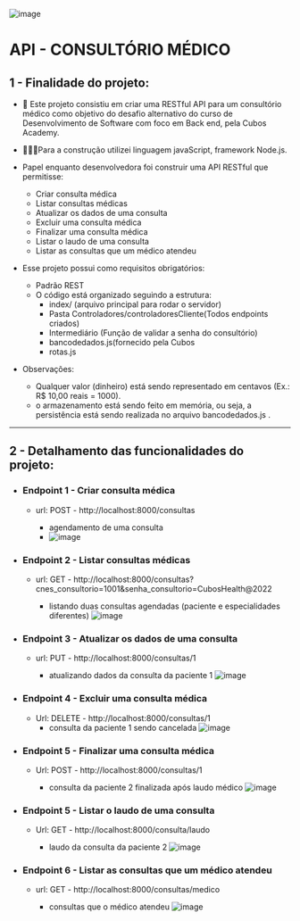 ![image](https://github.com/Larissa081208/consultorio-desafio/assets/138145047/3e4ca11a-05c2-43e8-a364-6247152fd804)

# API - CONSULTÓRIO MÉDICO

## 1 - Finalidade do projeto:

- 🎯 Este projeto consistiu em criar uma RESTful API para um consultório médico como objetivo do desafio alternativo do curso de Desenvolvimento de Software com foco em Back end, pela Cubos Academy. 

- 👷🏾‍♀️Para a construção utilizei linguagem javaScript, framework Node.js.

- Papel enquanto desenvolvedora foi construir uma API RESTful que permitisse: 
  - Criar consulta médica
  - Listar consultas médicas
  - Atualizar os dados de uma consulta
  - Excluir uma consulta médica
  - Finalizar uma consulta médica
  - Listar o laudo de uma consulta
  - Listar as consultas que um médico atendeu


- Esse projeto possui como requisitos obrigatórios:
  - Padrão REST
  - O código está organizado seguindo a estrutura:
    - index/ (arquivo principal para rodar o servidor)
    - Pasta Controladores/controladoresCliente(Todos endpoints criados)
    - Intermediário (Função de validar a senha do consultório)
    - bancodedados.js(fornecido pela Cubos
    - rotas.js
    
- Observações:
    - Qualquer valor (dinheiro) está sendo representado em centavos (Ex.: R$ 10,00 reais = 1000).
    - o armazenamento está sendo feito em memória, ou seja, a persistência está sendo realizada no arquivo bancodedados.js .


---
## 2 - Detalhamento das funcionalidades do projeto:
- ### Endpoint 1 - Criar consulta médica
   - url: POST - http://localhost:8000/consultas

      - agendamento de uma consulta
      - 
        ![image](https://github.com/Larissa081208/consultorio-desafio/assets/138145047/fe1f8836-da46-4716-8962-1650cb7d41b7) 

- ### Endpoint 2 - Listar consultas médicas
   - url: GET - http://localhost:8000/consultas?cnes_consultorio=1001&senha_consultorio=CubosHealth@2022

       - listando duas consultas agendadas (paciente e especialidades diferentes)
       ![image](https://github.com/Larissa081208/consultorio-desafio/assets/138145047/c3d85375-4fbe-4e1b-876b-1a2bbb8fe4ee)

- ### Endpoint 3 - Atualizar os dados de uma consulta
  - url: PUT - http://localhost:8000/consultas/1

     - atualizando dados da consulta da paciente 1
     ![image](https://github.com/Larissa081208/consultorio-desafio/assets/138145047/f6e482ea-74ea-4138-a1d9-902b7a2c4a2c)

- ### Endpoint 4 - Excluir uma consulta médica
  - Url: DELETE - http://localhost:8000/consultas/1
     - consulta da paciente 1 sendo cancelada
     ![image](https://github.com/Larissa081208/consultorio-desafio/assets/138145047/ef0ef108-5343-403c-b32c-f54b20547fac)

- ### Endpoint 5 - Finalizar uma consulta médica
  - Url: POST - http://localhost:8000/consultas/1

     - consulta da paciente 2 finalizada após laudo médico
      ![image](https://github.com/Larissa081208/consultorio-desafio/assets/138145047/89789691-db17-474a-92bb-ae175f0a9fcb)




- ### Endpoint 5 - Listar o laudo de uma consulta
  - Url: GET - http://localhost:8000/consulta/laudo

     - laudo da consulta da paciente 2
      ![image](https://github.com/Larissa081208/consultorio-desafio/assets/138145047/c0f59866-9e0f-4f76-88dd-311b378f9ffa)


- ###  Endpoint 6 - Listar as consultas que um médico atendeu
  - url: GET - http://localhost:8000/consultas/medico

     - consultas que o médico atendeu 
       ![image](https://github.com/Larissa081208/consultorio-desafio/assets/138145047/a8d74486-6c2f-4e01-a445-c7b58cf9d752)



